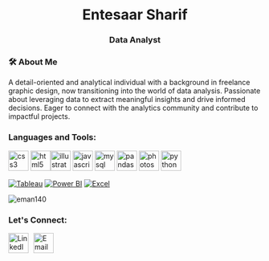
<h1 align="center"> Entesaar Sharif</h1>
<h3 align="center">Data Analyst </h3>
<h3>🛠️ About Me</h3>
A detail-oriented and analytical individual with a background in freelance graphic design, now transitioning into the world of data analysis. Passionate about leveraging data to extract meaningful insights and drive informed decisions. Eager to connect with the analytics community and contribute to impactful projects.


<h3 align="left">Languages and Tools:</h3>
<p align="left">  <img src="https://github.com/user-attachments/assets/f2e92405-bf08-4ed0-a956-6e9ed253bb27" alt="css3" width="40" height="40"/>  <img src="https://github.com/user-attachments/assets/c32207d6-9fa5-498c-9fc3-94c0310363cc" alt="html5" width="40" height="40"/><img src="https://github.com/user-attachments/assets/440c3941-961b-4074-bf89-4db602da69e1" alt="illustrator" width="40" height="40"/>  <img src="https://github.com/user-attachments/assets/b2462883-a86a-45dc-9ba2-50f6c40edbef" alt="javascript" width="40" height="40"/>  <img src="https://github.com/user-attachments/assets/d0fbfc6a-e834-49ac-b1f8-113c2b12a6c9" alt="mysql" width="40" height="40"/> <img src="https://github.com/user-attachments/assets/37b65dc5-f051-4e17-b858-f5d99dac8309" alt="pandas" width="40" height="40"/> <img src="https://github.com/user-attachments/assets/87bbca86-45cc-4f16-ac40-c499f6f212ba" alt="photoshop" width="40" height="40"/>  <img src="https://github.com/user-attachments/assets/20207ff2-d547-4c1d-a0fd-08ac80b9e043" alt="python" width="40" height="40"/>  </p>

[![Tableau](https://img.shields.io/badge/Tableau-E97627?style=for-the-badge&logo=tableau&logoColor=white)](https://www.tableau.com/)
[![Power BI](https://img.shields.io/badge/Power_BI-F2C811?style=for-the-badge&logo=powerbi&logoColor=black)](https://powerbi.microsoft.com/)
[![Excel](https://img.shields.io/badge/Excel-217346?style=for-the-badge&logo=microsoft-excel&logoColor=white)](https://www.microsoft.com/en-gb/microsoft-365/excel)



<p align="left"> <img src="https://komarev.com/ghpvc/?username=eman140&label=Profile%20views&color=0e75b6&style=flat" alt="eman140" /> </p>

<h3 style="text-align: left;">Let's Connect:</h3>
<div style="display: flex; align-items: center;">
  <a href="https://linkedin.com/in/eman140" target="blank" style="margin-right: 10px;">
    <img src="https://github.com/user-attachments/assets/6df6f051-a258-46b3-94a5-3bb5a10b10cb" alt="LinkedIn icon" height="40" width="40" />
  </a>
  <a href="mailto:entesaarsharif.bootcamp@justit.co.uk" target="_blank">
    <img src="https://github.com/user-attachments/assets/de450eb7-3c33-45b7-a69e-c92b61bf8fc7" alt="Email icon" height="40" width="40" />
  </a>
</div>








